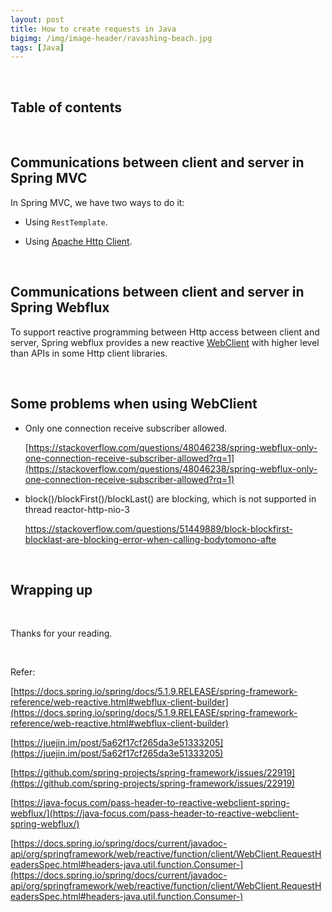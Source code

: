 ```yaml
---
layout: post
title: How to create requests in Java
bigimg: /img/image-header/ravashing-beach.jpg
tags: [Java]
---
```





<br>

## Table of contents



<br>

## Communications between client and server in Spring MVC
In Spring MVC, we have two ways to do it:
- Using ```RestTemplate```.

- Using [Apache Http Client](https://hc.apache.org/httpclient-3.x/).




<br>

## Communications between client and server in Spring Webflux
To support reactive programming between Http access between client and server, Spring webflux provides a new reactive [WebClient](https://docs.spring.io/spring/docs/current/javadoc-api/org/springframework/web/reactive/function/client/WebClient.html) with higher level than APIs in some Http client libraries.





<br>

## Some problems when using WebClient
- Only one connection receive subscriber allowed.

    [https://stackoverflow.com/questions/48046238/spring-webflux-only-one-connection-receive-subscriber-allowed?rq=1](https://stackoverflow.com/questions/48046238/spring-webflux-only-one-connection-receive-subscriber-allowed?rq=1)

- block()/blockFirst()/blockLast() are blocking, which is not supported in thread reactor-http-nio-3

    https://stackoverflow.com/questions/51449889/block-blockfirst-blocklast-are-blocking-error-when-calling-bodytomono-afte


<br>

## Wrapping up




<br>

Thanks for your reading.

<br>

Refer:

[https://docs.spring.io/spring/docs/5.1.9.RELEASE/spring-framework-reference/web-reactive.html#webflux-client-builder](https://docs.spring.io/spring/docs/5.1.9.RELEASE/spring-framework-reference/web-reactive.html#webflux-client-builder)

[https://juejin.im/post/5a62f17cf265da3e51333205](https://juejin.im/post/5a62f17cf265da3e51333205)

[https://github.com/spring-projects/spring-framework/issues/22919](https://github.com/spring-projects/spring-framework/issues/22919)

[https://java-focus.com/pass-header-to-reactive-webclient-spring-webflux/](https://java-focus.com/pass-header-to-reactive-webclient-spring-webflux/)

[https://docs.spring.io/spring/docs/current/javadoc-api/org/springframework/web/reactive/function/client/WebClient.RequestHeadersSpec.html#headers-java.util.function.Consumer-](https://docs.spring.io/spring/docs/current/javadoc-api/org/springframework/web/reactive/function/client/WebClient.RequestHeadersSpec.html#headers-java.util.function.Consumer-)

